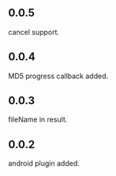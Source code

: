 ## 0.0.5
cancel support.

## 0.0.4
MD5 progress callback added.

## 0.0.3
fileName in result.

## 0.0.2
android plugin added.
